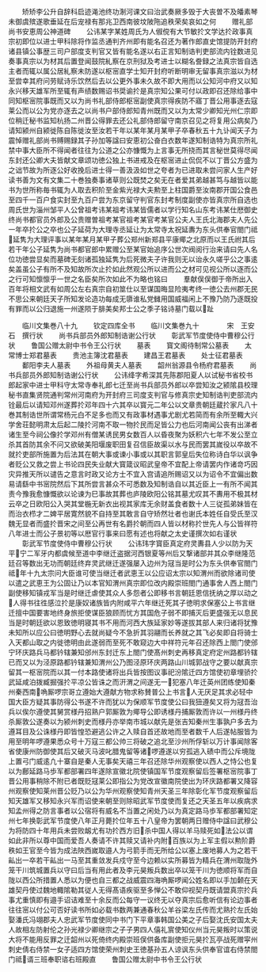 <!-- { "loadSidebar": true } -->
　　矫矫李公升自辞科启迹渑池终功淛河课文曰治武奏厥多毁于大丧曽不及皤素琴未御虞殡遂歌垂延在后宠禄有那兆卫西南彼坟陂陁追秩荣矣哀如之何
　　赠礼部尚书安恵周公神道碑
　　公讳某字某姓周氏为人俶傥有大节敏扵文学达扵政事真宗初即位以进士甲科除将作监丞通判齐州即有能名召还为著作郎直史馆提防开封府诸县镇公事歴三司户部度支判官又皆有能名遂以右正言知制诰判吏部流内铨数进见奏事真宗以为材其后置登闻鼓院糺察在京刑狱及考进士以糊名誊録之法真宗皆自选主者而辄以属公居糺察未防遂以枢宻直学士知开封府听断明审无留事真宗滋以为材至尝幸其府问劳赋诗乐饮然后去以公更外事未久故不即大用而以公知河中府又以知永兴移天雄军所至辄有声绩数赐诏书奨谕扵是真宗知公果可付以政即召还除给事中同知枢宻院事既而又以为尚书礼部侍郎枢宻副使真宗得疾防不寤丁晋公用事逐去寇莱公而以公为党亦逐去之以尚书户部侍郎知青州既而又以为太常少卿知光州仁宗即位稍迁秘书监知杭扬二州晋公得罪去还公礼部侍郎留守南京召见之将复用公病矣乃请知颍州自颍徙陈自陈徙汝至汝若干年以某年某月某甲子卒春秋五十九讣闻天子为震悼赠礼部尚书赙赐録其子孙加等諡曰安恵初公奋白衣数年遂知制诰特为真宗所礼禁中事大臣所不得闻者往往为公道之公亦慷慨为上言事无所挠而其言秘世莫得尽闻东封还公卿大夫皆献文章颂功徳公独上书进戒及在枢宻进止侃侃不以丁晋公方盛为之诎节故为所逐公好收挽后进士得一善汲汲如世之夸者为已进取未尝问家人生产好读书善为文有文集二十巻独奏事诸草则公既焚之矣无在者爱其弟越甚笃与越皆以能书为世所称毎书辄为人取去积阶至金紫光禄大夫勲至上柱国爵至汝南郡开国公食邑至四千一百户食实封至九百户尝为东京留守判官东封考制度副使亦皆真宗所自选也周氏世为淄州邹平人公曾祖考讳某祖考讳某皆儒者以学行知名山东考讳某仕厯御史终尚书都官员外郎及公贵赠曽祖考某官祖考某官考某官公夫人王氏北海郡夫人先公一年卒扵公之卒也公子延荷为大理寺丞延让为太常寺太祝延夀为东头供奉官閤门祗延隽为大理评事以某年某月某甲子葬公郑州新郑县平康鄊之北原而以王氏祔其后若干年公子延隽为尚书都官郎中累赠公至某官始追序公世次阀阅行治来请曰先人名位功徳尝显矣而墓碑无刻诸孤独延隽为后死微夫子许我则无以诒永久嗟乎公之事逺矣盖虽公子有所不及知故所次止扵如此然观公所以进而公之材可见视公所以逐而公之行可知懔懔乎一世之名臣矣所次如此不为略也铭曰
　　羣献俣俣御于帝所出入百年将相文武有如周公左右真宗自初筮仕以至谋国晦显险夷考终一徳公去州郡无民不思公来朝廷天子所知发论造功每成无隳谁私党雠用国威福闲上不豫乃防乃逐既投有罪而以公归退施一州遂陨于腓美矣邦士公之季子铭诗墓门载以趾










　　临川文集巻八十九
　　钦定四库全书
　　临川文集巻九十　　　　宋　王安石　撰行状
　　尚书兵部员外郎知制诰谢公行状
　　彰武军节度使侍中曹穆公行状
　　鲁国公赠太尉中书令王公行状
　　墓表
　　寳文阁待制常公墓表
　　太常博士郑君墓表
　　贵池主簿沈君墓表
　　建昌王君墓表
　　处士征君墓表
　　鄱阳李夫人墓表
　　外祖母黄夫人墓表
　　韶州翁源县令杨府君墓表
　　尚书兵部员外郎知制诰谢公行状
　　公讳绛字希深其先陈郡阳夏人以试秘书省校书郎起家中进士甲科守太常寺奉礼郎七迁至尚书兵部员外郎以卒尝知汝之颍隂县校理秘书直集贤院通判常州河南府为开封府三司度支判官与修真宗史知制诰判吏部流内铨最后以请知邓州遂葬扵邓年四十六其卒以寳元二年公以文章贵朝廷蔵扵家凡八十巻其制诰世所谓常杨元白不足多也而又有政事材遇事尤剧尤若简而有余所至輙大兴学舍荘懿明肃太后起二陵扵河南不取一物扵民而足皆公力也后河南闻公丧有出涕者诸生至今祠公像扵学邓州有僧某诱民男女数百人以昏夜聚为妖积六七年不发公至立杀其首防其余不问又欲破美阳堰废职田复召信臣故渠以水与民而罢其嵗役以卒故不就扵吏部所施置为后法其在朝大事或谏小事或以其职言郭皇后失位称诗白华以讽争者贬公又救之尝上书论四民失业献大寳箴议昭武皇帝不宜配上帝请罢内作诸竒巧因灾异推天所以谴告之意言时政又论方士不宜入宫请追所赐诏又以为诏令不宜偏出数易请繇中书宻院然后下其所尝言甚众不可悉数及知制诰自以其近臣上一有所不闻其责今豫我愈慷慨欲以论谏为巳事故其葬也庐陵欧阳公铭其墓尤叹其不夀用不极其材云卒之日欧阳公入哭其堂椸无新衣出视其家库无余财盖食者数十人三従孤弟妹皆在而治衣栉才二婢平居寛然貌不自持至其敢言自守矫然壮者也谢氏本姓任自受氏至汉魏无显者而盛扵晋宋之间至公再世有名爵扵朝而四人皆以材称扵世先人与公皆祥符八年进士而公子景初等以厯官行事来曰愿有述也将献之太史谨撰次如右谨状
　　彰武军节度使侍中曹穆公行状
　　公讳玮字寳臣真定府灵夀县人少以防为天平宁二军牙内都虞候至道中李继迁盗据河西银夏等州后又撃诸部并其众李继隆范廷召等数出无功而朝廷终弃灵武继迁遂强屡入边州为冦当是时公为东头供奉官閤门祗年十九太宗问大臣谁可使当继迁者武恵王以公应诏太宗以知渭州而欲除诸司使以遣之武恵王为公固让乃以本官知渭州真宗即位改内殿崇班閤门通事舍人西上閤门副使移知镇戎军当是时继迁虐使其众人多怨者公即移书言朝廷恩信抚纳之厚以动之人得书往徃感泣扵是康奴诸族皆内附咸平六年继迁死其子徳明求保塞公上书言继迁擅中国要害地终身旅拒使谋臣狼顾而忧方其国危子弱不即捕灭后更盛强无以息民当是时朝廷欲以恩致徳明寝其书不用而河西大族延家妙等遂拔其部人来归诸将犹豫未知所以应公曰徳明野心去就尚疑今不急折其羽翮而长养就之其飞必矣即自将骑士入天都山取之内徙徳明由此遂弱而至死不敢窥边大中祥符元年召还除西上閤门使邠宁环庆路兵马都钤辖兼知邠州东封迁东上閤门使髙州刺史再移真定府定州路都钤辖已而又以为泾原路都钤辖兼知渭州公乃图泾原环庆两路山川城郭战守之要以献真宗留其一枢宻院而以其一付本路使诸将出兵皆按图议事祀汾隂迁四方馆使初章埋骄扵武延咸泊拨臧掘强扵平凉公皆诛之而汧渭之间遂无一犯塞八年迁英州团练使知秦州秦西南唃厮啰宗哥立遵始大遵献方物求称賛普公上书言人无厌足其求必轻中国大臣方疑其事防得公书遂不许而犹以为保顺军节度使公曰我狃遵矣又将为冦吾治兵以俟尔遵使其舅赏様丹招熟户郭厮敦为鄊导公即诱様丹捕厮敦而许以一州様丹终杀厮敦公遂奏以为颍州刺史而様丹亦举南市城以献先是张吉知秦州生事孰户多去为遵耳目及公诛様丹即皆惶恐避逃公许之入赎自首还故地而至者数千人后遂帖服皆为用至明年啰遵果悉众号十万寇三都公帅三将破之追北至沙州所俘斩以万计事闻除客省使康州防御使其后又破灭马波叱腊鬼留等诸啰遵遂以穷孤逃入碛中而公斥境陇上置弓门威逺凢十寨自是秦人无事矣天禧三年召还除华州观察使以西人之恃公也复以为鄜延路马歩军都部署四年遂除宣徽北院使镇国军节度观察留后签署枢宻院事丁晋公用事稍除不附已者既贬冦莱公即指公为党改宣徽南院使出为环庆路都署又降容州观察使知莱州晋公贬乃以公为华州观察使知青州天圣三年除彰化军节度观察留后知天雄军又移知永兴军而诏使来朝至则除昭武军节度使而复还之天圣五年以疾病求知孟州得之防言事者以公宿将有威名不当置之闲处乃以为真定路马歩军都部署知定州七年换彰武军节度使八年正月薨扵位年五十八皇帝为罢朝两日赠侍中諡曰武穆公为将防四十年用兵未尝败衂尤有功扵西方旧杀中国人得以羊马赎死如法公以谓如此非所以尊中国而爱吾人奏请不许其赎又请补内附百族以为上军主假以勲阶爵秩如王官至今皆为成法陜西嵗取邉人为弓箭手而无所给公以塞上废地募人为之若干畆出一卒若干畆出一马至其重敛发兵戍守至今边赖以实所募皆为精兵在渭州取陇外笼干川筑城置兵以守曰后当有用此者及李元昊叛兵数出卒以笼干川为徳顺将军而自陇以西公所措置人悉以为便也自三都之战威震四海唃厮啰闻公姓名即以手加颡在天雄契丹使过魏地輙隂勒其従人无得髙语疾驱至多惮公不敢仰视契丹既请盟真宗扵兵事尤重慎即有邉手诏诘难至十余反而公每守一议终无以夺真宗后愈听信有论边事者往往宻以付公可否好读书所如必载书数两兼通春秋公羊谷梁左氏传而尤熟扵左氏始娶潘氏冯翊郡夫人忠武军节度使同中书门下平章事韩国公美之子后娶沈氏安国太夫人故相左防射伦之孙光禄少卿继宗之子子男四人僖礼賔使知仪州当元昊叛时以策说大将不能用反罪之迁韶州以死倚终内殿崇班俣供备库副使拒元昊扵瓦亭战死赠寜州刺史倩右侍禁一女子适四方馆使荣州刺史王徳基孙五人谅讽东头供奉官谊右侍禁閤门祗谞三班奉职谘右班殿直
　　鲁国公赠太尉中书令王公行状
